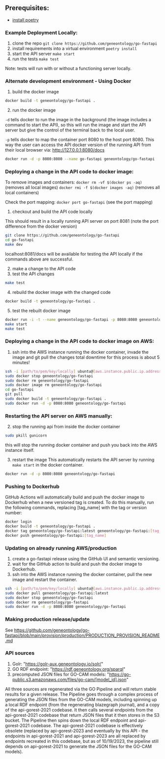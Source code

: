 ## Prerequisites:

 * [install poetry](https://python-poetry.org/docs/)

### Example Deployment Locally:

1) clone the repo
`git clone https://github.com/geneontology/go-fastapi`
2) install requirements into a virtual environment 
`poetry install`
3) start the API server
`make start`
4) run the tests
`make test`

Note: tests will run with or without a functioning server locally.

### Alternate development environment - Using Docker

1) build the docker image
```bash
docker build -t geneontology/go-fastapi .
```
2) run the docker image

`-d` tells docker to run the image in the background (the image includes a command to start the API), so this
will run the image and start the API server but give the control of the terminal back to the local user.

`-p` tells docker to map the container port 8080 to the host port 8080.  This way the user can access the API docker
version of the running API from their local browser via: http://127.0.0.1:8080/docs

```bash
docker run -d -p 8080:8080 --name go-fastapi geneontology/go-fastapi
```

### Deploying a change in the API code to docker image:
To remove images and containers:
`docker rm -vf $(docker ps -aq)` (removes all local images)
`docker rmi -f $(docker images -aq)` (removes all local containers)

Check the port mapping:
`docker port go-fastapi` (see the port mapping)

1) checkout and build the API code locally

This should result in a locally running API server on port 8081 (note the port difference from the docker version)

```bash
git clone https://github.com/geneontology/go-fastapi
cd go-fastapi
make dev
```
localhost:8081/docs will be available for testing the API locally if the commands above are successful.

2) make a change to the API code
3) test the API changes
```bash
make test
```
4) rebuild the docker image with the changed code
```bash
docker build -t geneontology/go-fastapi .
```
5) test the rebuilt docker image
```bash
docker run -i -t --name geneontology/go-fastapi -p 8080:8080 geneontology/go-fastapi bash
make start
make test
```

### Deploying a change in the API code to docker image on AWS:

1) ssh into the AWS instance running the docker container, invade the image and git pull the changes
total downtime for this process is about 5 minutes! 
```bash
ssh -i [path/to/pem/key/locally] ubuntu@[aws.instance.public.ip.address]
sudo docker stop geneontology/go-fastapi
sudo docker rm geneontology/go-fastapi
sudo docker image rm geneontology/go-fastapi
cd go-fastapi
git pull 
sudo docker build -t geneontology/go-fastapi .
sudo docker run -d -p 8080:8080 geneontology/go-fastapi
```

### Restarting the API server on AWS manually:
2) stop the running api from inside the docker container
```bash
sudo pkill gunicorn
```
this will stop the running docker container and push you back into the AWS instance itself.

3) restart the image 
This automatically restarts the API server by running `make start` in the docker container.
```bash
docker run -d -p 8080:8080 geneontology/go-fastapi
```

### Pushing to Dockerhub

GitHub Actions will automatically build and push the docker image to Dockerhub when a new versioned tag is created.
To do this manually, run the following commands, replacing [tag_name] with the tag or version number:

```bash
docker login
docker build -t geneontology/go-fastapi .
docker tag geneontology/go-fastapi:latest geneontology/go-fastapi:[tag_name]
docker push geneontology/go-fastapi:[tag_name]
```

### Updating on already running AWS/production

1) create a go-fastapi release using the GitHub UI and semantic versioning.
2) wait for the GitHub action to build and push the docker image to Dockerhub.
3) ssh into the AWS instance running the docker container, pull the new image and restart the container.
```bash
ssh -i [path/to/pem/key/locally] ubuntu@[aws.instance.public.ip.address]
sudo docker pull geneontology/go-fastapi:latest
sudo docker stop geneontology/go-fastapi
sudo docker rm geneontology/go-fastapi
sudo docker run -d -p 8080:8080 geneontology/go-fastapi
```

### Making production release/update

See https://github.com/geneontology/go-fastapi/blob/main/provision/production/PRODUCTION_PROVISION_README.md


### API sources
1) Golr: "https://golr-aux.geneontology.io/solr/"
2) GO RDF endpoint: "https://rdf.geneontology.org/sparql"
3) precomputed JSON files for GO-CAM models: "https://go-public.s3.amazonaws.com/files/go-cam/[model_id].json"

All three sources are regenerated via the GO Pipeline and will return stable results for a given release.
The Pipeline goes through a complex process of generating the JSON files from the GO-CAM models, including spinning
up a local RDF endpoint (from the regenerating blazegraph journal), and a copy of the api-gorest-2021 codebase.  It
then calls several endpoints from the api-gorest-2021 codebase that return JSON files that it then stores in the
S3 bucket.  The Pipeline then spins down the local RDF endpoint and api-gorest-2021 codebase.  The api-gorest-2021 
codebase is effectively obsolete (replaced by api-gorest-2023 and eventually by this API - the endpoints in 
api-gorest-2021 and api-gorest-2023 are all replaced by endpoints recreated in this codebase, but as of 10/19/2023, the
pipeline still depends on api-gorest-2021 to generate the JSON files for the GO-CAM models).  
